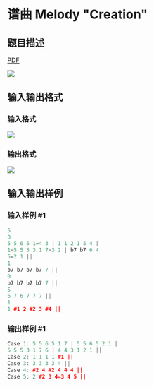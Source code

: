 # 谱曲 Melody &quot;Creation&quot;

## 题目描述

[problemUrl]: https://uva.onlinejudge.org/index.php?option=com_onlinejudge&Itemid=8&category=441&page=show_problem&problem=4011

[PDF](https://uva.onlinejudge.org/external/125/p12566.pdf)

![](https://cdn.luogu.com.cn/upload/vjudge_pic/UVA12566/c6c363c430daa5bf851fdce3b418957033bc8ff0.png)

## 输入输出格式

### 输入格式

![](https://cdn.luogu.com.cn/upload/vjudge_pic/UVA12566/8d3cc0806013ea9d8e3b90c3cfcd205d499d3686.png)

### 输出格式

![](https://cdn.luogu.com.cn/upload/vjudge_pic/UVA12566/6b7c76f29b653f815c933f68107707c45ed6b2c2.png)

## 输入输出样例

### 输入样例 #1

```cpp
5
0
5 5 6 5 1=4 3 | 1 1 2 1 5 4 |
1=5 5 5 3 1 7=3 2 | b7 b7 6 4
5=2 1 ||
1
b7 b7 b7 b7 7 ||
0
b7 b7 b7 b7 7 ||
5
6 7 6 7 7 7 ||
1
1 #1 2 #2 3 #4 ||
```


### 输出样例 #1

```cpp
Case 1: 5 5 6 5 1 7 | 5 5 6 5 2 1 |
5 5 5 3 1 7 6 | 4 4 3 1 2 1 ||
Case 2: 1 1 1 1 #1 ||
Case 3: 3 3 3 3 4 ||
Case 4: #2 4 #2 4 4 4 ||
Case 5: 2 #2 3 4=3 4 5 ||
```


